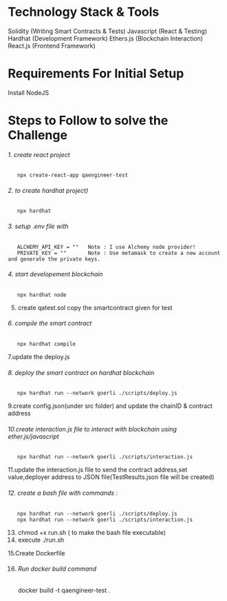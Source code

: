 # Technology Stack & Tools
Solidity (Writing Smart Contracts & Tests)
Javascript (React & Testing)
Hardhat (Development Framework)
Ethers.js (Blockchain Interaction)
React.js (Frontend Framework)

# Requirements For Initial Setup
 Install NodeJS

# Steps to Follow to solve the Challenge

   ###### 1. create react project
       npx create-react-app qaengineer-test
   ###### 2. to create hardhat project)
       npx hardhat
   ###### 3. setup .env file with 
       ALCHEMY_API_KEY = ""   Note : I use Alchemy node provider!
       PRIVATE_KEY = ""       Note : Use metamask to create a new account and generate the private keys.
   ###### 4. start developement blockchain
       npx hardhat node 
   5. create qatest.sol copy the smartcontract given for test
   ###### 6. compile the smart contract
       npx hardhat compile
   7.update the deploy.js
   ###### 8. deploy the smart contract on hardhat blockchain
       npx hardhat run --network goerli ./scripts/deploy.js
   9.create config.json(under src folder) and update the chainID & contract address
   
   ###### 10.create interaction.js file to interact with blockchain using ether.js/javascript
       npx hardhat run --network goerli ./scripts/interaction.js
   11.update the interaction.js file to send the contract address,set value,deployer address to JSON file(TestResults.json file will be created)
   ###### 12. create a bash file with commands :
       npx hardhat run --network goerli ./scripts/deploy.js
       npx hardhat run --network goerli ./scripts/interaction.js
   13. chmod +x run.sh ( to make the bash file executable)
   14. execute ./run.sh
   
   15.Create Dockerfile
   
   16. ###### Run docker build command
        docker build -t qaengineer-test .
           
